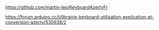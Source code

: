 


https://github.com/martin-leo/KeyboardAzertyFr

https://forum.arduino.cc/t/librairie-keyboard-utilisation-explication-et-conversion-azerty/530938/2
